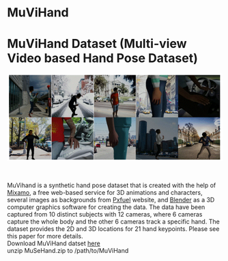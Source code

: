 # MuViHand
 # **MuViHand Dataset** (**Mu**lti-view **Vi**deo based **Hand** Pose Dataset)
<p align="center">
  <img src="3D.gif" alt="animated" />
</p>
<br /> 

MuVihand is a synthetic hand pose dataset that is created with the help of [Mixamo](https://www.mixamo.com/#/), a free web-based service for 3D animations and characters, several images as backgrounds from [Pxfuel](https://www.pxfuel.com/) website, and [Blender](https://www.blender.org/) as a 3D computer graphics software for creating the data. The data have been captured from 10 distinct subjects with 12 cameras, where 6 cameras capture the whole body and the other 6 cameras track a specific hand. The dataset provides the 2D and 3D locations for 21 hand keypoints.
Please see this paper for more details.
<br /> 
Download MuViHand datset [here](https://doi.org/10.5683/SP3/ZHCCZB)
<br /> 
unzip MuSeHand.zip to /path/to/MuViHand


